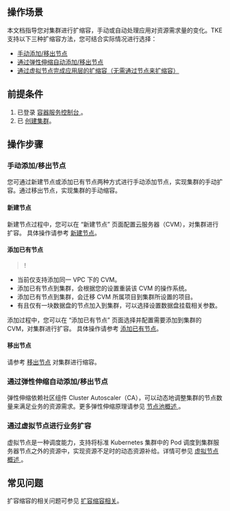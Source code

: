 ## 操作场景
本文档指导您对集群进行扩缩容，手动或自动处理应用对资源需求量的变化。TKE 支持以下三种扩缩容方法，您可结合实际情况进行选择：
- [手动添加/移出节点](#ManuallyAddAndRemove)
- [通过弹性伸缩自动添加/移出节点](#AutomaticAddAndRemove)
- [通过虚拟节点完成应用层的扩缩容（无需通过节点来扩缩容）](#AddPod)

## 前提条件

1. 已登录 [容器服务控制台 ](https://console.cloud.tencent.com/tke2)。
2. 已 [创建集群](https://cloud.tencent.com/document/product/457/32189)。

## 操作步骤


[](id:ManuallyAddAndRemove)
### 手动添加/移出节点
您可通过新建节点或添加已有节点两种方式进行手动添加节点，实现集群的手动扩容。通过移出节点，实现集群的手动缩容。

#### 新建节点
新建节点过程中，您可以在 “新建节点” 页面配置云服务器（CVM），对集群进行扩容。
具体操作请参考 [新建节点](https://cloud.tencent.com/document/product/457/32203#createNode)。


#### 添加已有节点
>!
- 当前仅支持添加同一 VPC 下的 CVM。
- 添加已有节点到集群，会根据您的设置重装该 CVM 的操作系统。
- 添加已有节点到集群，会迁移 CVM 所属项目到集群所设置的项目。
- 有且仅有一块数据盘的节点加入到集群，可以选择设置数据盘挂载相关参数。


添加过程中，您可以在 “添加已有节点” 页面选择并配置需要添加到集群的 CVM，对集群进行扩容。
具体操作请参考 [添加已有节点](https://cloud.tencent.com/document/product/457/32203#addExistingNode)。

#### 移出节点
请参考 [移出节点](https://cloud.tencent.com/document/product/457/32204) 对集群进行缩容。


### [](id:AutomaticAddAndRemove)通过弹性伸缩自动添加/移出节点
弹性伸缩依赖社区组件 Cluster Autoscaler（CA），可以动态地调整集群的节点数量来满足业务的资源需求。更多弹性伸缩原理请参见 [节点池概述 ](https://cloud.tencent.com/document/product/457/43719)。

### [](id:AddPod)通过虚拟节点进行业务扩容
虚拟节点是一种调度能力，支持将标准 Kubernetes 集群中的 Pod 调度到集群服务器节点之外的资源中，实现资源不足时的动态资源补给。详情可参见 [虚拟节点概述 ](https://cloud.tencent.com/document/product/457/53027)。


## 常见问题

扩容缩容的相关问题可参见 [扩容缩容相关](https://cloud.tencent.com/document/product/457/32316)。
